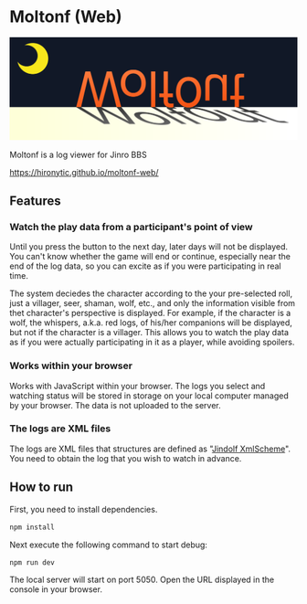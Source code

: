 # Moltonf (Web)

![Moltonf](public/moltonf.svg)

Moltonf is a log viewer for Jinro BBS

https://hironytic.github.io/moltonf-web/

## Features

### Watch the play data from a participant's point of view

Until you press the button to the next day, later days will not be displayed. You can't know whether the game will end or continue, especially near the end of the log data, so you can excite as if you were participating in real time.

The system deciedes the character according to the your pre-selected roll, just a villager, seer, shaman, wolf, etc., and only the information visible from thet character's perspective is displayed. For example, if the character is a wolf, the whispers, a.k.a. red logs, of his/her companions will be displayed, but not if the character is a villager. This allows you to watch the play data as if you were actually participating in it as a player, while avoiding spoilers.

### Works within your browser

Works with JavaScript within your browser. The logs you select and watching status will be stored in storage on your local computer managed by your browser. The data is not uploaded to the server.

### The logs are XML files

The logs are XML files that structures are defined as "[Jindolf XmlScheme](https://github.com/olyutorskii/XmlScheme)". You need to obtain the log that you wish to watch in advance.

## How to run

First, you need to install dependencies.

```sh
npm install
```

Next execute the following command to start debug:

```sh
npm run dev
```

The local server will start on port 5050. Open the URL displayed in the console in your browser.
